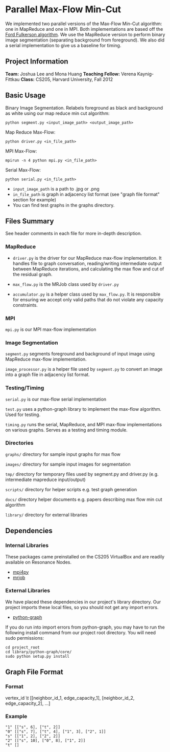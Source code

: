# Parallel Max-Flow Min-Cut

We implemented two parallel versions of the Max-Flow Min-Cut algorithm: one in MapReduce and one in MPI. Both implementations are based off the [Ford Fulkerson algorithm](http://en.wikipedia.org/wiki/Ford%E2%80%93Fulkerson_algorithm). We use the MapReduce version to perform binary image segmentation (separating background from foreground). We also did a serial implementation to give us a baseline for timing.

## Project Information 

**Team:** Joshua Lee and Mona Huang
**Teaching Fellow:** Verena Kaynig-Fittkau
**Class:** CS205, Harvard University, Fall 2012

## Basic Usage

Binary Image Segmentation. Relabels foreground as black and background as white using our map reduce min cut algorithm:

	python segment.py <input_image_path> <output_image_path>

Map Reduce Max-Flow:

	python driver.py <in_file_path>

MPI Max-Flow:

	mpirun -n 4 python mpi.py <in_file_path>

Serial Max-Flow:
	
	python serial.py <in_file_path>

* `input_image_path` is a path to .jpg or .png
* `in_file_path` is graph in adjacency list format (see "graph file format" section for example)
* You can find test graphs in the graphs directory.

## Files Summary
See header comments in each file for more in-depth description.

### MapReduce
* `driver.py` is the driver for our MapReduce max-flow implementation. It handles file to graph conversation, reading/writing intermediate output between MapReduce iterations, and calculating the max flow and cut of the residual graph.

* `max_flow.py` is the MRJob class used by `driver.py`

* `accumulator.py` is a helper class used by `max_flow.py`. It is responsible for ensuring we accept only valid paths that do not violate any capacity constraints.

### MPI
`mpi.py` is our MPI max-flow implementation

### Image Segmentation
`segment.py` segments foreground and background of input image using MapReduce max-flow implementation.

`image_processor.py` is a helper file used by `segment.py` to convert an image into a graph file in adjacency list format.

### Testing/Timing

`serial.py` is our max-flow serial implementation

`test.py` uses a python-graph library to implement the max-flow algorithm. Used for testing. 

`timing.py` runs the serial, MapReduce, and MPI max-flow implementations on various graphs. Serves as a testing and timing module.

### Directories

`graphs/` directory for sample input graphs for max flow

`images/` directory for sample input images for segmentation

`tmp/` directory for temporary files used by segment.py and driver.py (e.g. intermediate mapreduce input/output)

`scripts/` directory for helper scripts e.g. test graph generation

`docs/` directory helper documents e.g. papers describing max flow min cut algorithm

`library/` directory for external libraries

## Dependencies

### Internal Libraries
These packages came preinstalled on the CS205 VirtualBox and are readily available on Resonance Nodes.

* [mpi4py](http://mpi4py.scipy.org/)
* [mrjob](http://packages.python.org/mrjob/)

### External Libraries
We have placed these dependencies in our project's library directory. Our project imports these local files, so you should not get any import errors.

* [python-graph](http://code.google.com/p/python-graph/)

If you do run into import errors from python-graph, you may have to run the following install command from our project root directory. You will need sudo permissions:

	cd project_root
	cd library/python-graph/core/
	sudo python setup.py install

## Graph File Format

### Format

vertex_id \t [[neighbor_id_1, edge_capacity_1], [neighbor_id_2, edge_capacity_2], ...]

### Example

	"1"	[["s", 6], ["t", 2]]
	"0"	[["s", 7], ["t", 4], ["1", 3], ["2", 1]]
	"s"	[["1", 2], ["2", 2]]
	"2"	[["s", 10], ["0", 8], ["1", 2]]
	"t"	[]